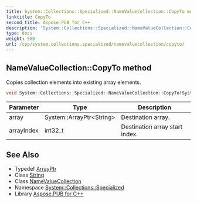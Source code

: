```yaml
---
title: System::Collections::Specialized::NameValueCollection::CopyTo method
linktitle: CopyTo
second_title: Aspose.PUB for C++
description: 'System::Collections::Specialized::NameValueCollection::CopyTo method. Copies collection elements into existing array elements in C++.'
type: docs
weight: 500
url: /cpp/system.collections.specialized/namevaluecollection/copyto/
---
```

## NameValueCollection::CopyTo method


Copies collection elements into existing array elements.

```cpp
void System::Collections::Specialized::NameValueCollection::CopyTo(System::ArrayPtr<String> array, int32_t arrayIndex) override
```


| Parameter | Type | Description |
| --- | --- | --- |
| array | System::ArrayPtr\<String\> | Destination array. |
| arrayIndex | int32_t | Destination array start index. |

## See Also

* Typedef [ArrayPtr](../../../system/arrayptr/)
* Class [String](../../../system/string/)
* Class [NameValueCollection](../)
* Namespace [System::Collections::Specialized](../../)
* Library [Aspose.PUB for C++](../../../)
